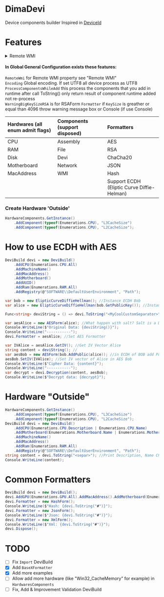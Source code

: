 # DimaDevi
Device components builder
Inspired in [DeviceId](https://github.com/MatthewKing/DeviceId)

# Features
<details><summary>Remote WMI</summary>
<p>
If you dont defined this the WMI is Local Computer by default

```c#
   GeneralConfigs.GetInstance().RemoteWmi = new RemoteWMICredential("192.168.0.2", "Administrator", "123456");
```
</p>
</details>

#### In Global General Configuration exists these features:
`RemoteWmi` for Remote WMI property see "Remote WMI"<br>
`Encoding` Global encoding. If set UTF8 all device process as UTF8<br>
`ProcessComponentsWhileAdd` this process the components that you add in runtime after call ToString() only return result of component runtime added not re-process<br>
`WarningBigKeySizeRSA` is for RSAForm `Formatter` if `KeySize` is greather or equal than 4096 throw warning message box or Console  (if use Console)

| Hardwares (all enum admit flags) | Components (support disposed) | Formatters |
| :---      | :---       | :---       |
| CPU       | Assembly   | AES        |
| RAM       | File       | RSA        |
| Disk | Devi | ChaCha20 |
| Motherboard | Network | JSON |
| MacAddress | WMI | Hash |
| | | Support ECDH (Eliptic Curve Diffie-Helman) |

### Create Hardware 'Outside'

```csharp
HardwareComponents.GetInstance()
    .AddComponent(typeof(Enumerations.CPU), "L3CacheSize")
    .AddComponent(typeof(Enumerations.CPU), "L2CacheSize");
```
# How to use ECDH with AES
```cs
DeviBuild devi = new DeviBuild()
    .AddCPU(Enumerations.CPU.All)
    .AddMachineName()
    .AddMacAddress()
    .AddMotherboard()
    .AddUUID()
    .AddRam(Enumerations.RAM.All)
    .AddRegistry(@"SOFTWARE\\DefaultUserEnvironment", "Path");

var bob = new ElipticCurveDiffieHellman(); //Instance ECDH Bob
var alice = new ElipticCurveDiffieHellman(bob.GetPublicKey()); //Instance ECDH alice with public key of Bob. Alice have public key too.

Func<string> deviString = () => devi.ToString("<MyCoolCustomSeparator>");

var aesAlice = new AESForm(alice); //What happen with salt? Salt is a Derivate of ECDH
Console.WriteLine($"Original Data: {deviString()}");
Console.WriteLine("-----------");
devi.Formatter = aesAlice; //Set AES Formatter

var IVAlice = aesAlice.GetIV(); //Get IV Vector Alice
string content = deviString(); //
var aesBob = new AESForm(bob.AddPublic(alice)); //in ECDH of BOB add Public key of Alice
aesBob.SetIV(IVAlice); //Set IV vector of Alice in AES Bob
Console.WriteLine($"Cipher Data: {content}");
Console.WriteLine("-----------");
var decrypt = devi.Decryption(content, aesBob);
Console.WriteLine($"Decrypt data: {decrypt}");
```

# Hardware "Outside"
```cs
HardwareComponents.GetInstance()
    .AddComponent(typeof(Enumerations.CPU), "L3CacheSize")
    .AddComponent(typeof(Enumerations.CPU), "L2CacheSize");
DeviBuild devi = new DeviBuild()
    .AddCPU(Enumerations.CPU.Description | Enumerations.CPU.Name)
    .AddMotherboard(Enumerations.Motherboard.Name | Enumerations.Motherboard.Manufacturer)
    .AddMachineName()
    .AddMacAddress()
    .AddRam(Enumerations.RAM.All)
    .AddRegistry(@"SOFTWARE\\DefaultUserEnvironment", "Path");
string content = devi.ToString("<separ>"); //Print Description, Name CPU and L3CacheSize, L2CacheSize of CPU and other components
Console.WriteLine(content);
```

# Common Formatters
```cs
DeviBuild devi = new DeviBuild();
devi.AddGPU(Enumerations.GPU.All).AddMacAddress().AddMotherboard(Enumerations.Motherboard.All);
devi.Formatter = new HashForm();
Console.WriteLine($"Hash: {devi.ToString("#")}");
devi.Formatter = new JsonForm();
Console.WriteLine($"Json: {devi.ToString("#")}");
devi.Formatter = new XmlForm();
Console.WriteLine($"Xml: {devi.ToString("#")}");
devi.Dispose();
```

# TODO
- [ ] Fix `Import` DeviBuild
- [x] Add `BaseXFormatter`
- [x] Add more examples
- [ ] Allow add more hardware (like "Win32_CacheMemory" for example) in `HardwaresComponents`
- [ ] Fix, Add & Improvement Validation DeviBuild
